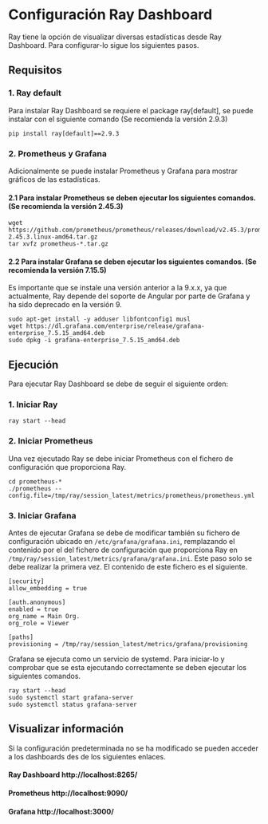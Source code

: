 # Configuración Ray Dashboard 
Ray tiene la opción de visualizar diversas estadísticas desde Ray Dashboard. Para configurar-lo sigue los siguientes pasos. 
 
## Requisitos 
### 1. Ray default 
Para instalar Ray Dashboard se requiere el package ray[default], se puede instalar con el siguiente comando (Se recomienda la versión 2.9.3) 
``` 
pip install ray[default]==2.9.3 
``` 
 
### 2. Prometheus y Grafana 
Adicionalmente se puede instalar Prometheus y Grafana para mostrar gráficos de las estadísticas. 
 
#### 2.1 Para instalar Prometheus se deben ejecutar los siguientes comandos. (Se recomienda la versión 2.45.3) 
``` 
wget https://github.com/prometheus/prometheus/releases/download/v2.45.3/prometheus-2.45.3.linux-amd64.tar.gz 
tar xvfz prometheus-*.tar.gz 
``` 
#### 2.2 Para instalar Grafana se deben ejecutar los siguientes comandos. (Se recomienda la versión 7.15.5) 
Es importante que se instale una versión anterior a la 9.x.x, ya que actualmente, Ray depende del soporte de Angular por parte de Grafana y ha sido deprecado en la versión 9. 
``` 
sudo apt-get install -y adduser libfontconfig1 musl 
wget https://dl.grafana.com/enterprise/release/grafana-enterprise_7.5.15_amd64.deb 
sudo dpkg -i grafana-enterprise_7.5.15_amd64.deb 
``` 
 
## Ejecución 
Para ejecutar Ray Dashboard se debe de seguir el siguiente orden: 
### 1. Iniciar Ray 
``` 
ray start --head 
``` 
### 2. Iniciar Prometheus 
Una vez ejecutado Ray se debe iniciar Prometheus con el fichero de configuración que proporciona Ray. 
``` 
cd prometheus-* 
./prometheus --config.file=/tmp/ray/session_latest/metrics/prometheus/prometheus.yml 
``` 
 
### 3. Iniciar Grafana 
Antes de ejecutar Grafana se debe de modificar también su fichero de configuración ubicado en `/etc/grafana/grafana.ini`, remplazando el contenido por el del fichero de configuración que proporciona Ray en `/tmp/ray/session_latest/metrics/grafana/grafana.ini`. Este paso solo se debe realizar la primera vez. 
El contenido de este fichero es el siguiente. 
``` 
[security] 
allow_embedding = true 
 
[auth.anonymous] 
enabled = true 
org_name = Main Org. 
org_role = Viewer 
 
[paths] 
provisioning = /tmp/ray/session_latest/metrics/grafana/provisioning 
``` 
Grafana se ejecuta como un servicio de systemd. Para iniciar-lo y comprobar que se esta ejecutando correctamente se deben ejecutar los siguientes comandos. 
``` 
ray start --head 
sudo systemctl start grafana-server 
sudo systemctl status grafana-server 
``` 
 
## Visualizar información 
Si la configuración predeterminada no se ha modificado se pueden acceder a los dashboards des de los siguientes enlaces. 
#### Ray Dashboard http://localhost:8265/ 
#### Prometheus http://localhost:9090/ 
#### Grafana http://localhost:3000/ 



 